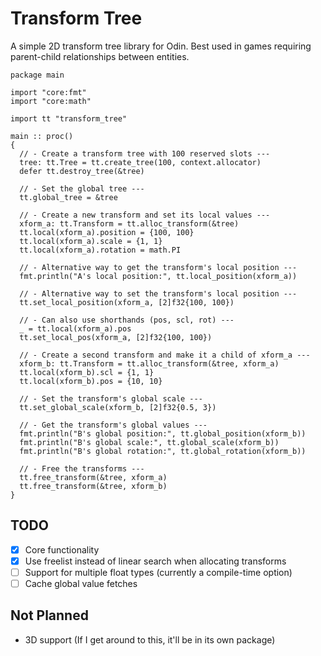 # Transform Tree
A simple 2D transform tree library for Odin. Best used in games requiring parent-child relationships between entities. 

```odin
package main

import "core:fmt"
import "core:math"

import tt "transform_tree"

main :: proc()
{
  // - Create a transform tree with 100 reserved slots ---
  tree: tt.Tree = tt.create_tree(100, context.allocator)
  defer tt.destroy_tree(&tree)

  // - Set the global tree ---
  tt.global_tree = &tree

  // - Create a new transform and set its local values ---
  xform_a: tt.Transform = tt.alloc_transform(&tree)
  tt.local(xform_a).position = {100, 100}
  tt.local(xform_a).scale = {1, 1}
  tt.local(xform_a).rotation = math.PI

  // - Alternative way to get the transform's local position ---
  fmt.println("A's local position:", tt.local_position(xform_a))

  // - Alternative way to set the transform's local position ---
  tt.set_local_position(xform_a, [2]f32{100, 100})

  // - Can also use shorthands (pos, scl, rot) ---
  _ = tt.local(xform_a).pos
  tt.set_local_pos(xform_a, [2]f32{100, 100})

  // - Create a second transform and make it a child of xform_a ---
  xform_b: tt.Transform = tt.alloc_transform(&tree, xform_a)
  tt.local(xform_b).scl = {1, 1}
  tt.local(xform_b).pos = {10, 10}

  // - Set the transform's global scale ---
  tt.set_global_scale(xform_b, [2]f32{0.5, 3})

  // - Get the transform's global values ---
  fmt.println("B's global position:", tt.global_position(xform_b))
  fmt.println("B's global scale:", tt.global_scale(xform_b))
  fmt.println("B's global rotation:", tt.global_rotation(xform_b))

  // - Free the transforms ---
  tt.free_transform(&tree, xform_a)
  tt.free_transform(&tree, xform_b)
}
```

## TODO
- [x] Core functionality
- [X] Use freelist instead of linear search when allocating transforms
- [ ] Support for multiple float types (currently a compile-time option)
- [ ] Cache global value fetches

## Not Planned
- 3D support (If I get around to this, it'll be in its own package)
